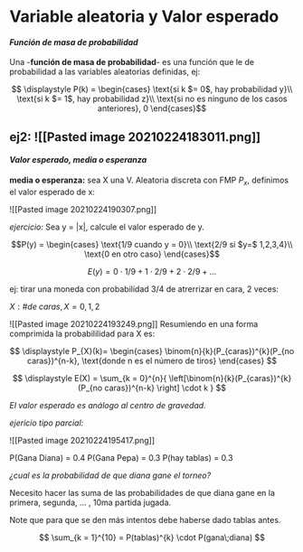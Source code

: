 # Variable aleatoria y Valor esperado

#### _Función de masa de probabilidad_ 


Una -**función de masa de probabilidad**- es una función que le de probabilidad a las variables aleatorias definidas, ej: 

 $$
 \displaystyle
 P(k) =
 \begin{cases} 
 \text{si k  $= 0$, hay probabilidad y}\\
 \text{si k  $= 1$, hay probabilidad z}\\
 \text{si no es ninguno de los casos anteriores}, 0
\end{cases}$$
 
 ej2: 
 ![[Pasted image 20210224183011.png]]
 ----
 
 #### _Valor esperado, media o esperanza_
 
**media o esperanza:** sea X una V. Aleatoria discreta con FMP  $P_{x}$, definimos el valor esperado de x:

![[Pasted image 20210224190307.png]]

_ejercicio:_
Sea y = |x|, calcule el valor esperado de y.

$$P(y) = \begin{cases}
	\text{1/9 cuando y = 0}\\
	\text{2/9 si $y=$ 1,2,3,4}\\
	\text{0 en otro caso}
 \end{cases}$$

$$
E(y) = 0\cdot1/9 + 1 \cdot 2/9 + 2 \cdot 2/9 + ...
$$

ej: tirar una moneda con probabilidad 3/4 de atrerrizar en cara, 2 veces: 

$X: \# de\; caras, X = 0,1,2$

![[Pasted image 20210224193249.png]]
Resumiendo en una forma comprimida la probabililidad para X es: 

$$
\displaystyle
P_{X}(k)=
\begin{cases}
	\binom{n}{k}(P_{caras})^{k}(P_{no caras})^{n-k}, \text{donde n es el número de tiros}
\end{cases}
$$

$$
\displaystyle
E(X) = \sum_{k = 0}^{n}{
\left[\binom{n}{k}(P_{caras})^{k}(P_{no caras})^{n-k}
\right] \cdot k
}
$$

_El valor esperado es análogo al centro de gravedad._

_ejericio tipo parcial:_

![[Pasted image 20210224195417.png]]

P(Gana Diana) = 0.4
P(Gana Pepa) = 0.3
P(hay tablas) = 0.3

_¿cual es la probabilidad de que diana gane el torneo?_

Necesito hacer las suma de las probabilidades de que diana gane en la primera, segunda, ... , 10ma partida jugada.

Note que para que se den más intentos debe haberse dado tablas antes.

$$
\sum_{k = 1}^{10} = P(tablas)^{k} \cdot P(gana\;diana)
$$

















